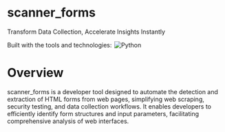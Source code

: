 # scanner_forms

Transform Data Collection, Accelerate Insights Instantly

Built with the tools and technologies:
<img alt="Python" src="https://img.shields.io/badge/Python-3776AB.svg?style=flat&amp;logo=Python&amp;logoColor=white" class="inline-block mx-1" style="margin: 0px 2px;">

# Overview

scanner_forms is a developer tool designed to automate the detection and extraction of HTML forms from web pages, simplifying web scraping, security testing, and data collection workflows. It enables developers to efficiently identify form structures and input parameters, facilitating comprehensive analysis of web interfaces.

